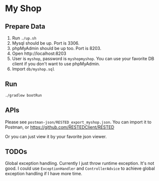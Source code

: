 # My Shop

## Prepare Data

1. Run `./up.sh`
2. Mysql should be up. Port is 3306.
3. phpMyAdmin should be up too. Port is 8203.
4. Open http://localhost:8203
5. User is `myshop`, password is `myshopmyshop`. You can use your favorite DB client if you don't want to use phpMyAdmin.
6. Import `db/myshop.sql`

## Run

`./gradlew bootRun`

## APIs

Please see `postman-json/RESTED_export_myshop.json`. You can import it to Postman, or https://github.com/RESTEDClient/RESTED

Or you can just view it by your favorite json viewer.

## TODOs

Global exception handling. Currently I just throw runtime exception. It's not good. I could use `ExceptionHandler` and `ControllerAdvice` to achieve global exception handling if I have more time.
